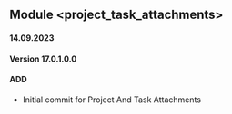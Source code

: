 ## Module <project_task_attachments>

#### 14.09.2023
#### Version 17.0.1.0.0
#### ADD

- Initial commit for Project And Task Attachments
